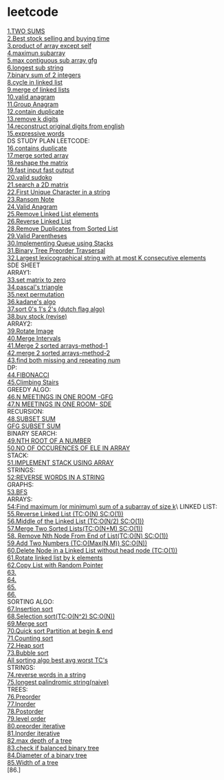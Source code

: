 # leetcode 
[1.TWO SUMS](https://leetcode.com/problems/two-sum/)\
[2.Best stock selling and buying time](https://leetcode.com/problems/best-time-to-buy-and-sell-stock/)\
[3.product of array except self](https://leetcode.com/problems/product-of-array-except-self/)\
[4.maximun subarray](https://leetcode.com/problems/maximum-subarray/)\
[5.max contiguous sub array gfg](https://www.geeksforgeeks.org/largest-sum-contiguous-subarray/)\
[6.longest sub string](https://leetcode.com/problems/longest-substring-without-repeating-characters/)\
[7.binary sum of 2 integers](https://leetcode.com/problems/sum-of-two-integers/)\
[8.cycle in linked list](https://leetcode.com/problems/linked-list-cycle/)\
[9.merge of linked lists](https://leetcode.com/problems/merge-two-sorted-lists/)\
[10.valid anagram](https://leetcode.com/problems/valid-anagram/)\
[11.Group Anagram](https://leetcode.com/problems/group-anagrams/)\
[12.contain duplicate](https://leetcode.com/problems/contains-duplicate/)\
[13.remove k digits](https://leetcode.com/problems/remove-k-digits/)\
[14.reconstruct original digits from english](https://leetcode.com/problems/reconstruct-original-digits-from-english/)\
[15.expressive words](https://leetcode.com/problems/expressive-words/)\
DS STUDY PLAN LEETCODE:\
[16.contains duplicate](https://leetcode.com/problems/contains-duplicate/)\
[17.merge sorted array](https://leetcode.com/problems/merge-sorted-array/)\
[18.reshape the matrix](https://leetcode.com/problems/reshape-the-matrix/)\
[19.fast input fast output](https://www.javatpoint.com/fast-input-and-output-in-cpp)\
[20.valid sudoko](https://leetcode.com/problems/valid-sudoku/)\
[21.search a 2D matrix](https://leetcode.com/problems/search-a-2d-matrix/)\
[22.First Unique Character in a string](https://leetcode.com/problems/first-unique-character-in-a-string/)\
[23.Ransom Note](https://leetcode.com/problems/ransom-note/)\
[24.Valid Anagram](https://leetcode.com/problems/valid-anagram/)\
[25.Remove Linked List elements](https://leetcode.com/problems/remove-linked-list-elements/)\
[26.Reverse Linked List](https://leetcode.com/problems/reverse-linked-list/)\
[28.Remove Duplicates from Sorted List](https://leetcode.com/problems/remove-duplicates-from-sorted-list/)\
[29.Valid Parentheses](https://leetcode.com/problems/valid-parentheses/)\
[30.Implementing Queue using Stacks](https://leetcode.com/problems/implement-queue-using-stacks/)\
[31.Binary Tree Preorder Travsersal](https://leetcode.com/problems/binary-tree-preorder-traversal/)\
[32.Largest lexicographical string with at most K consecutive elements](https://www.geeksforgeeks.org/largest-lexicographical-string-with-at-most-k-consecutive-elements/)\
SDE SHEET \
ARRAY1: \
[33.set matrix to zero](https://leetcode.com/problems/set-matrix-zeroes/)\
[34.pascal's triangle](https://leetcode.com/problems/pascals-triangle/)\
[35.next permutation](https://leetcode.com/problems/next-permutation/)\
[36.kadane's algo](https://leetcode.com/problems/maximum-subarray/)\
[37.sort 0's 1's 2's (dutch flag algo)](https://leetcode.com/problems/sort-colors/)\
[38.buy stock (revise)](https://leetcode.com/problems/best-time-to-buy-and-sell-stock/)\
ARRAY2:\
[39.Rotate Image](https://leetcode.com/problems/rotate-image/)\
[40.Merge Intervals](https://leetcode.com/problems/merge-intervals/)\
[41.Merge 2 sorted arrays-method-1](https://www.techiedelight.com/inplace-merge-two-sorted-arrays/)\
[42.merge 2 sorted arrays-method-2](https://www.geeksforgeeks.org/efficiently-merging-two-sorted-arrays-with-o1-extra-space/)\
[43.find both missing and repeating num](https://www.geeksforgeeks.org/find-a-repeating-and-a-missing-number/)\
DP:\
[44.FIBONACCI](https://leetcode.com/problems/fibonacci-number/submissions/)\
[45.Climbing Stairs](https://leetcode.com/problems/climbing-stairs/)\
GREEDY ALGO:\
[46.N MEETINGS IN ONE ROOM -GFG](https://practice.geeksforgeeks.org/problems/n-meetings-in-one-room-1587115620/1)\
[47.N MEETINGS IN ONE ROOM- SDE](https://takeuforward.org/data-structure/n-meetings-in-one-room/)\
RECURSION:\
[48.SUBSET SUM](https://takeuforward.org/data-structure/subset-sum-sum-of-all-subsets/)\
[GFG SUBSET SUM](https://practice.geeksforgeeks.org/problems/subset-sums2234/1)\
BINARY SEARCH:\
[49.NTH ROOT OF A NUMBER](https://takeuforward.org/data-structure/nth-root-of-a-number-using-binary-search/)\
[50.NO OF OCCURENCES OF ELE IN ARRAY](https://www.geeksforgeeks.org/count-number-of-occurrences-or-frequency-in-a-sorted-array/)\
STACK:\
[51.IMPLEMENT STACK USING ARRAY](https://takeuforward.org/data-structure/implement-stack-using-array/)\
STRINGS:\
[52:REVERSE WORDS IN A STRING](https://leetcode.com/problems/reverse-words-in-a-string/)\
GRAPHS:\
[53.BFS](https://practice.geeksforgeeks.org/problems/bfs-traversal-of-graph/1)\
ARRAYS:\
[54:Find maximum (or minimum) sum of a subarray of size k](https://www.geeksforgeeks.org/find-maximum-minimum-sum-subarray-size-k/#:~:text=Given%20an%20array%20of%20integers,%2C%2023%7D%20of%20size%204.)\
LINKED LIST:\
[55.Reverse Linked List (TC:O(N) SC:O(1))](https://leetcode.com/problems/reverse-linked-list/)\
[56.Middle of the Linked List (TC:O(N/2) SC:O(1))](https://leetcode.com/problems/middle-of-the-linked-list/)\
[57.Merge Two Sorted Lists(TC:O(N+M) SC:O(1))](https://leetcode.com/problems/merge-two-sorted-lists/)\
[58. Remove Nth Node From End of List(TC:O(N) SC:O(1))](https://leetcode.com/problems/remove-nth-node-from-end-of-list/)\
[59.Add Two Numbers (TC:O(Max(N,M)) SC:O(N))](https://leetcode.com/problems/add-two-numbers/)\
[60.Delete Node in a Linked List without head node (TC:O(1))](https://leetcode.com/problems/delete-node-in-a-linked-list/)\
[61.Rotate linked list by k elements](https://leetcode.com/problems/rotate-list/)\
[62.Copy List with Random Pointer](https://leetcode.com/problems/copy-list-with-random-pointer/)\
[63.]()\
[64.]()\
[65.]()\
[66.]()\
SORTING ALGO:\
[67.Insertion sort](https://www.geeksforgeeks.org/insertion-sort/)\
[68.Selection sort(TC:O(N^2) SC:O(N))](https://www.geeksforgeeks.org/selection-sort/)\
[69.Merge sort](https://www.geeksforgeeks.org/merge-sort/)\
[70.Quick sort Partition at begin & end](https://www.geeksforgeeks.org/quick-sort/)\
[71.Counting sort]()\
[72.Heap sort]()\
[73.Bubble sort](https://www.geeksforgeeks.org/bubble-sort/)\
[All sorting algo best avg worst TC's](https://www.geeksforgeeks.org/time-complexities-of-all-sorting-algorithms/)\
STRINGS:\
[74.reverse words in a string](https://takeuforward.org/data-structure/reverse-words-in-a-string/)\
[75.longest palindromic string(naive)](https://leetcode.com/problems/longest-palindromic-substring/)\
TREES:\
[76.Preorder](https://leetcode.com/problems/binary-tree-preorder-traversal/)\
[77.Inorder](https://leetcode.com/problems/binary-tree-inorder-traversal/)\
[78.Postorder](https://leetcode.com/problems/binary-tree-postorder-traversal/)\
[79.level order](https://leetcode.com/problems/binary-tree-level-order-traversal/)\
[80.preorder iterative](https://leetcode.com/problems/binary-tree-preorder-traversal/)\
[81.Inorder iterative](https://leetcode.com/problems/binary-tree-inorder-traversal/)\
[82.max depth of a tree](https://leetcode.com/problems/maximum-depth-of-binary-tree/)\
[83.check if balanced binary tree](https://leetcode.com/problems/balanced-binary-tree/)\
[84.Diameter of a binary tree](https://leetcode.com/problems/diameter-of-binary-tree/)\
[85.Width of a tree](https://leetcode.com/problems/maximum-width-of-binary-tree/)\
[86.]
